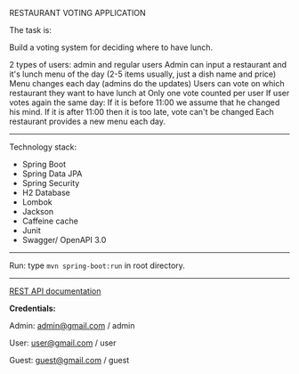 RESTAURANT VOTING APPLICATION

The task is:

Build a voting system for deciding where to have lunch.

2 types of users: admin and regular users
Admin can input a restaurant and it's lunch menu of the day (2-5 items usually, just a dish name and price)
Menu changes each day (admins do the updates)
Users can vote on which restaurant they want to have lunch at
Only one vote counted per user
If user votes again the same day:
If it is before 11:00 we assume that he changed his mind.
If it is after 11:00 then it is too late, vote can't be changed
Each restaurant provides a new menu each day.

----------
Technology stack:
- Spring Boot
- Spring Data JPA
- Spring Security
- H2 Database
- Lombok
- Jackson
- Caffeine cache
- Junit
- Swagger/ OpenAPI 3.0

-----------------------

Run: type `mvn spring-boot:run` in root directory.

-----------------------
[REST API documentation](http://localhost:8080/swagger-ui.html)

**Credentials:**

Admin: admin@gmail.com / admin

User:  user@gmail.com / user

Guest:  guest@gmail.com / guest
